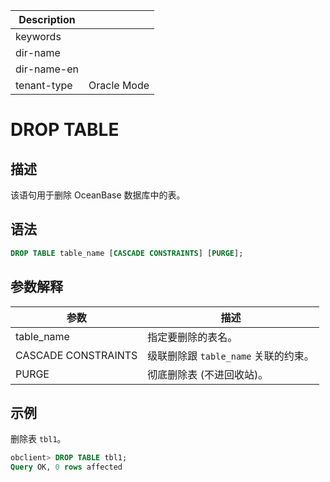 | Description   |                 |
|---------------|-----------------|
| keywords      |                 |
| dir-name      |                 |
| dir-name-en   |                 |
| tenant-type   | Oracle Mode     |

# DROP TABLE

## 描述

该语句用于删除 OceanBase 数据库中的表。

## 语法

```sql
DROP TABLE table_name [CASCADE CONSTRAINTS] [PURGE];
```

## 参数解释

|         参数          |            描述             |
|---------------------|---------------------------|
| table_name          | 指定要删除的表名。                 |
| CASCADE CONSTRAINTS | 级联删除跟 `table_name` 关联的约束。 |
| PURGE               | 彻底删除表 (不进回收站)。            |

## 示例

删除表 `tbl1`。

```sql
obclient> DROP TABLE tbl1;
Query OK, 0 rows affected
```
